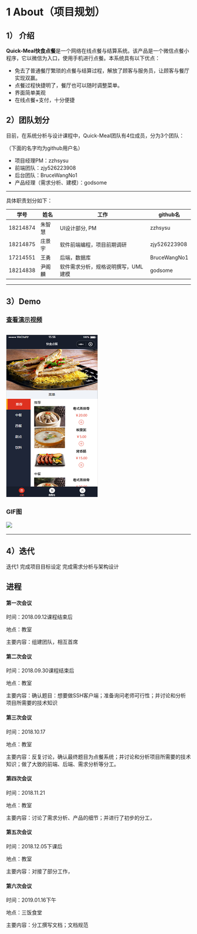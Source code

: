 # 1 About（项目规划）

## 1）	介绍

**Quick-Meal快食点餐**是一个网络在线点餐与结算系统。该产品是一个微信点餐小程序，它以微信为入口，使用手机进行点餐。本系统具有以下优点：

- 免去了普通餐厅繁琐的点餐与结算过程，解放了顾客与服务员，让顾客与餐厅实现双赢。
- 点餐过程快捷明了，餐厅也可以随时调整菜单。
- 界面简单美观
- 在线点餐+支付，十分便捷



## 2）团队划分

目前，在系统分析与设计课程中，Quick-Meal团队有4位成员，分为3个团队：

（下面的名字均为github用户名）

- 项目经理PM：zzhsysu
- 前端团队：zjy526223908
- 后台团队：BruceWangNo1
- 产品经理（需求分析、建模）：godsome

------

具体职责划分如下：

| 学号     | 姓名   | 工作                                | github名     |
| -------- | ------ | ----------------------------------- | ------------ |
| 18214874 | 朱智慧 | UI设计部分, PM                      | zzhsysu      |
| 18214875 | 庄景宇 | 软件前端编程，项目前期调研          | zjy526223908 |
| 17214551 | 王勇   | 后端，数据库                        | BruceWangNo1 |
| 18214838 | 尹阁麟 | 软件需求分析，规格说明撰写，UML建模 | godsome      |

----

## 3）Demo
### [查看演示视频](https://www.meipai.com/media/1078311199)
[![Watch the video](images/index1_mini.png)](https://www.meipai.com/media/1078311199)
----
### GIF图
![](images/demo.gif)

----
## 4）迭代

迭代1
完成项目目标设定
完成需求分析与架构设计


## 进程

#### 第一次会议

时间：2018.09.12课程结束后

地点：教室

主要内容：组建团队，相互首席

#### 第二次会议

时间：2018.09.30课程结束后

地点：教室

主要内容：确认题目：想要做SSH客户端；准备询问老师可行性；并讨论和分析项目所需要的技术知识

#### 第三次会议

时间：2018.10.17

地点：教室

主要内容：反复讨论，确认最终题目为点餐系统；并讨论和分析项目所需要的技术知识；做了大致的前端、后端、需求分析等分工。

#### 第四次会议

时间：2018.11.21

地点：教室

主要内容：讨论了需求分析、产品的细节；并进行了初步的分工，

#### 第五次会议

时间：2018.12.05下课后

地点：教室

主要内容：对接了部分工作，

#### 第六次会议

时间：2019.01.16下午

地点：三饭食堂

主要内容：分工撰写文档；文档规范
